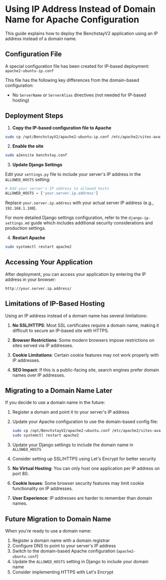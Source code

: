 # Using IP Address Instead of Domain Name for Apache Configuration

This guide explains how to deploy the BenchstayV2 application using an IP address instead of a domain name.

## Configuration File

A special configuration file has been created for IP-based deployment: `apache2-ubuntu-ip.conf`

This file has the following key differences from the domain-based configuration:
- No `ServerName` or `ServerAlias` directives (not needed for IP-based hosting)

## Deployment Steps

1. **Copy the IP-based configuration file to Apache**

```bash
sudo cp /opt/BenchstayV2/apache2-ubuntu-ip.conf /etc/apache2/sites-available/benchstay.conf
```

2. **Enable the site**

```bash
sudo a2ensite benchstay.conf
```

3. **Update Django Settings**

Edit your `settings.py` file to include your server's IP address in the `ALLOWED_HOSTS` setting:

```python
# Add your server's IP address to allowed hosts
ALLOWED_HOSTS = ['your.server.ip.address']
```

Replace `your.server.ip.address` with your actual server IP address (e.g., `192.168.1.100`).

For more detailed Django settings configuration, refer to the `django-ip-settings.md` guide which includes additional security considerations and production settings.

4. **Restart Apache**

```bash
sudo systemctl restart apache2
```

## Accessing Your Application

After deployment, you can access your application by entering the IP address in your browser:

```
http://your.server.ip.address/
```

## Limitations of IP-Based Hosting

Using an IP address instead of a domain name has several limitations:

1. **No SSL/HTTPS**: Most SSL certificates require a domain name, making it difficult to secure an IP-based site with HTTPS.

2. **Browser Restrictions**: Some modern browsers impose restrictions on sites served via IP addresses.

3. **Cookie Limitations**: Certain cookie features may not work properly with IP addresses.

4. **SEO Impact**: If this is a public-facing site, search engines prefer domain names over IP addresses.

## Migrating to a Domain Name Later

If you decide to use a domain name in the future:

1. Register a domain and point it to your server's IP address

2. Update your Apache configuration to use the domain-based config file:

   ```bash
   sudo cp /opt/BenchstayV2/apache2-ubuntu.conf /etc/apache2/sites-available/benchstay.conf
   sudo systemctl restart apache2
   ```

3. Update your Django settings to include the domain name in `ALLOWED_HOSTS`

4. Consider setting up SSL/HTTPS using Let's Encrypt for better security

5. **No Virtual Hosting**: You can only host one application per IP address on port 80.

6. **Cookie Issues**: Some browser security features may limit cookie functionality on IP addresses.

7. **User Experience**: IP addresses are harder to remember than domain names.

## Future Migration to Domain Name

When you're ready to use a domain name:

1. Register a domain name with a domain registrar
2. Configure DNS to point to your server's IP address
3. Switch to the domain-based Apache configuration (`apache2-ubuntu.conf`)
4. Update the `ALLOWED_HOSTS` setting in Django to include your domain name
5. Consider implementing HTTPS with Let's Encrypt